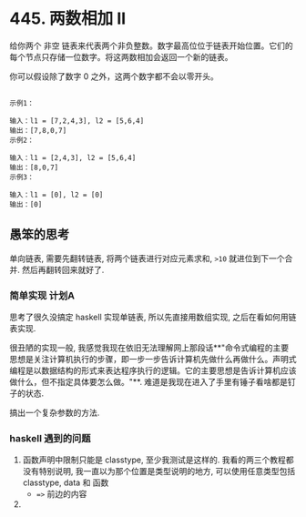 # 445. 两数相加 II

给你两个 非空 链表来代表两个非负整数。数字最高位位于链表开始位置。它们的每个节点只存储一位数字。将这两数相加会返回一个新的链表。

你可以假设除了数字 0 之外，这两个数字都不会以零开头。

```

示例1：

输入：l1 = [7,2,4,3], l2 = [5,6,4]
输出：[7,8,0,7]
示例2：

输入：l1 = [2,4,3], l2 = [5,6,4]
输出：[8,0,7]
示例3：

输入：l1 = [0], l2 = [0]
输出：[0]
```

## 愚笨的思考

单向链表, 需要先翻转链表, 将两个链表进行对应元素求和, `>10` 就进位到下一个合并. 然后再翻转回来就好了.

### 简单实现 计划A

思考了很久没搞定 haskell 实现单链表, 所以先直接用数组实现, 之后在看如何用链表实现.

很丑陋的实现一般, 我感觉我现在依旧无法理解网上那段话**"命令式编程的主要思想是关注计算机执行的步骤，即一步一步告诉计算机先做什么再做什么。声明式编程是以数据结构的形式来表达程序执行的逻辑。它的主要思想是告诉计算机应该做什么，但不指定具体要怎么做。"**. 难道是我现在进入了手里有锤子看啥都是钉子的状态.

搞出一个复杂参数的方法.

### haskell 遇到的问题

1. 函数声明中限制只能是 classtype, 至少我测试是这样的. 我看的两三个教程都没有特别说明, 我一直以为那个位置是类型说明的地方, 可以使用任意类型包括 classtype, data 和 函数
    * `=>` 前边的内容
2.




